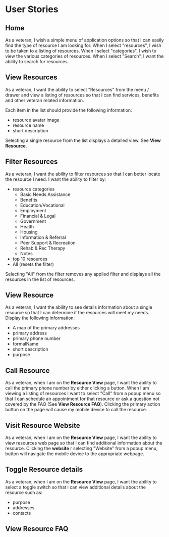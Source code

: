 # User Stories

## Home

As a veteran, I wish a simple menu of application options so that I can easily find the type of resource I am looking for. When I select "resources", I wish to be taken to a listing of resources.  When I select "categories", I wish to view the various categories of resources.  When I select "Search", I want the ability to search for resources.

## View Resources

As a veteran, I want the ability to select "Resources" from the menu / drawer and view a listing of resources so that I can find services, benefits and other veteran related information.

Each item in the list should provide the following information:
  - resource avatar image
  - resource name
  - short description

Selecting a single resource from the list displays a detailed view.  See **View Resource**.

## Filter Resources

As a veteran, I want the ability to filter resources so that I can better locate the resource I need.  I want the ability to filter by:

- resource categories
  - Basic Needs Assistance
  - Benefits
  - Education/Vocational
  - Employment
  - Financial & Legal
  - Government
  - Health
  - Housing
  - Information & Referral
  - Peer Support & Recreation
  - Rehab & Rec Therapy
  - Notes
- top 10 resources
- All (resets the filter)

Selecting "All" from the filter removes any applied filter and displays all the resources in the list of resources.

## View Resource

As a veteran, I want the ability to see details information about a single resource so that I can determine if the resources will meet my needs. Display the following information:

- A map of the primary addresses
- primary address
- primary phone number
- formalName
- short description
- purpose

## Call Resource

As a veteran, when I am on the **Resource View** page, I want the ability to call the primary phone number by either clicking a button.   When I am viewing a listing of resources I want to select "Call" from a popup menu so that I can schedule an appointment for that resource or ask a question not covered by the FAQ (See **View Resource FAQ**).  Clicking the primary action button on the page will cause my mobile device to call the resource.  

## Visit Resource Website

As a veteran, when I am on the **Resource View** page, I want the ability to view resources web page so that I can find additional information about the resource.  Clicking the **website** r selecting "Website" from a popup menu, button will navigate the mobile device to the appropriate webpage.

## Toggle Resource details

As a veteran, when I am on the **Resource View** page, I want the ability to select a toggle switch so that I can view additional details about the resource such as:

- purpose
- addresses
- contacts  

## View Resource FAQ

